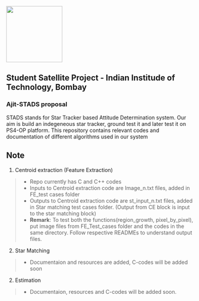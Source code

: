 [<img src="https://www.aero.iitb.ac.in/satlab/images/IITBSSP2019.png" width="150"/>](image.png) 

## Student Satellite Project - Indian Institude of Technology, Bombay

### Ajit-STADS proposal

STADS stands for Star Tracker based Attitude Determination system. Our aim is build an indegeneous star tracker, ground test it and later test it on PS4-OP platform.
This repository contains relevant codes and documentation of different algorithms used in our system


## Note
 1. Centroid extraction (Feature Extraction)
 >   * Repo currently has C and C++ codes
 >  *  Inputs to Centroid extraction code are Image_n.txt files, added in FE_test cases folder
>  *  Outputs to Centroid extraction code are st_input_n.txt files, added in Star matching test cases folder. (Output from CE block is input to the star matching block)
>  * **Remark**: To test both the functions(region_growth, pixel_by_pixel), put image files from FE_Test_cases folder and the codes in the same directory. Follow respective READMEs to understand output files.

2. Star Matching
> * Documentaion and resources are added, C-codes will be added soon

2. Estimation
> * Documentaion, resources and C-codes will be added soon.
